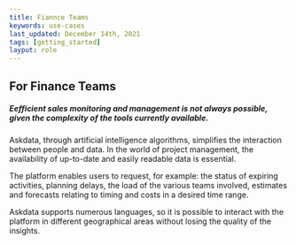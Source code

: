 ```yaml
---
title: Fiannce Teams
keywords: use-cases
last_updated: December 14th, 2021
tags: [getting_started]
layput: role
---
```


## For Finance Teams

<h5>Eefficient sales monitoring and management is not always possible, given the complexity of the tools currently available.</h5>

Askdata, through artificial intelligence algorithms, simplifies the interaction between people and data. In the world of project management, the availability of up-to-date and easily readable data is essential.

The platform enables users to request, for example: the status of expiring activities, planning delays, the load of the various teams involved, estimates and forecasts relating to timing and costs in a desired time range.

Askdata supports numerous languages, so it is possible to interact with the platform in different geographical areas without losing the quality of the insights.
